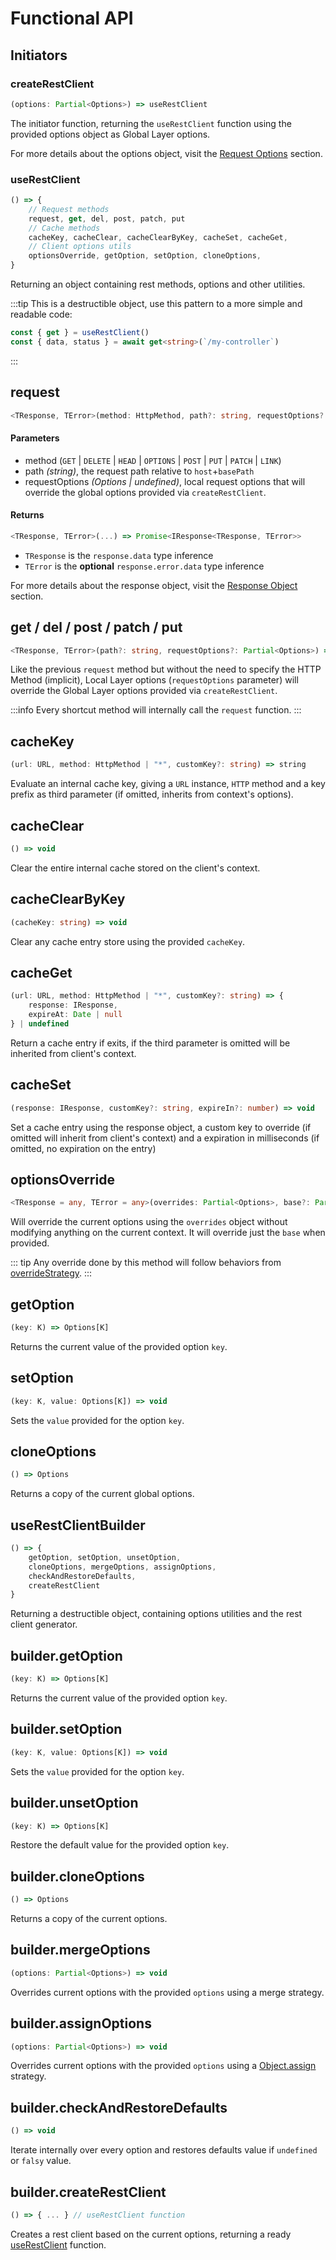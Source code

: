 # Functional API

## Initiators

### createRestClient

```ts
(options: Partial<Options>) => useRestClient
```

The initiator function, returning the `useRestClient` function using the provided options object as Global Layer options.

For more details about the options object, visit the [Request Options](/api/request-options) section.

### useRestClient

```ts
() => {
	// Request methods
	request, get, del, post, patch, put
	// Cache methods
	cacheKey, cacheClear, cacheClearByKey, cacheSet, cacheGet,
	// Client options utils
	optionsOverride, getOption, setOption, cloneOptions,
}
```

Returning an object containing rest methods, options and other utilities.

:::tip
 This is a destructible object, use this pattern to a more simple and readable code:
 ```ts
const { get } = useRestClient()
const { data, status } = await get<string>(`/my-controller`)
 ```
:::

## request

```ts
<TResponse, TError>(method: HttpMethod, path?: string, requestOptions?: Partial<Options>) => Promise<IResponse<TResponse, TError>>
```

#### Parameters

* method (`GET` | `DELETE` | `HEAD` | `OPTIONS` | `POST` | `PUT` | `PATCH` | `LINK`)
* path *(string)*, the request path relative to `host`+`basePath`
* requestOptions *(Options | undefined)*, local request options that will override the global options provided via `createRestClient`.

#### Returns

```ts
<TResponse, TError>(...) => Promise<IResponse<TResponse, TError>>
```

 * `TResponse` is the `response.data` type inference
 * `TError` is the **optional** `response.error.data` type inference

For more details about the response object, visit the [Response Object](/api/response-object) section.

## get / del / post / patch / put

```ts
<TResponse, TError>(path?: string, requestOptions?: Partial<Options>) => Promise<IResponse<TResponse, TError>>
```

Like the previous `request` method but without the need to specify the HTTP Method (implicit), Local Layer options (`requestOptions` parameter) will override the Global Layer options provided via `createRestClient`.

:::info
Every shortcut method will internally call the `request` function.
:::

## cacheKey

```ts
(url: URL, method: HttpMethod | "*", customKey?: string) => string
```

Evaluate an internal cache key, giving a `URL` instance, `HTTP` method and a key prefix as third parameter (if omitted, inherits from context's options).

## cacheClear

```ts
() => void
```

Clear the entire internal cache stored on the client's context.

## cacheClearByKey

```ts
(cacheKey: string) => void
```

Clear any cache entry store using the provided `cacheKey`.

## cacheGet

```ts
(url: URL, method: HttpMethod | "*", customKey?: string) => {
	response: IResponse,
	expireAt: Date | null
} | undefined
```

Return a cache entry if exits, if the third parameter is omitted will be inherited from client's context.

## cacheSet

```ts
(response: IResponse, customKey?: string, expireIn?: number) => void
```

Set a cache entry using the response object, a custom key to override (if omitted will inherit from client's context) and a expiration in milliseconds (if omitted, no expiration on the entry)

## optionsOverride

```ts
<TResponse = any, TError = any>(overrides: Partial<Options>, base?: Partial<Options>) => Partial<Options>
```

Will override the current options using the `overrides` object without modifying anything on the current context. It will override just the `base` when provided.

::: tip
Any override done by this method will follow behaviors from [overrideStrategy](/api/request-options#overridestrategy).
:::

## getOption

```ts
(key: K) => Options[K]
```

Returns the current value of the provided option `key`.

## setOption

```ts
(key: K, value: Options[K]) => void
```

Sets the `value` provided for the option `key`.

## cloneOptions

```ts
() => Options
```

Returns a copy of the current global options.

## useRestClientBuilder

```ts
() => {
	getOption, setOption, unsetOption,
	cloneOptions, mergeOptions, assignOptions,
	checkAndRestoreDefaults,
	createRestClient
}
```

Returning a destructible object, containing options utilities and the rest client generator.

## builder.getOption

```ts
(key: K) => Options[K]
```

Returns the current value of the provided option `key`.

## builder.setOption

```ts
(key: K, value: Options[K]) => void
```

Sets the `value` provided for the option `key`.

## builder.unsetOption

```ts
(key: K) => Options[K]
```

Restore the default value for the provided option `key`.

## builder.cloneOptions

```ts
() => Options
```

Returns a copy of the current options.

## builder.mergeOptions

```ts
(options: Partial<Options>) => void
```

Overrides current options with the provided `options` using a merge strategy.

## builder.assignOptions

```ts
(options: Partial<Options>) => void
```

Overrides current options with the provided `options` using a [Object.assign](https://developer.mozilla.org/en-US/docs/Web/JavaScript/Reference/Global_Objects/Object/assign) strategy.

## builder.checkAndRestoreDefaults

```ts
() => void
```

Iterate internally over every option and restores defaults value if `undefined` or `falsy` value.

## builder.createRestClient

```ts
() => { ... } // useRestClient function
```

Creates a rest client based on the current options, returning a ready [useRestClient](#userestclient) function.